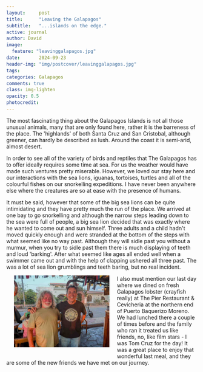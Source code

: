 ```yaml
---
layout:     post
title:      "Leaving the Galapagos"
subtitle:   "...islands on the edge."
active: journal
author: David
image:
  feature: "leavinggalapagos.jpg"
date:       2024-09-23
header-img: "img/postcover/leavinggalapagos.jpg"
tags: 
categories: Galapagos 
comments: true
class: img-lighten 
opacity: 0.5
photocredit:
---
```


The most fascinating thing about the Galapagos Islands is not all those unusual animals, many that are only found here, rather it is the barreness of the place. The 'highlands' of both Santa Cruz and San Cristobal, although greener, can hardly be described as lush. Around the coast it is semi-arid, almost desert. 

In order to see all of the variety of birds and reptiles that The Galapagos has to offer ideally requires some time at sea. For us the weather would have made such ventures pretty miserable. However, we loved our stay here and our interactions with the sea lions, iguanas, tortoises, turtles and all of the colourful fishes on our snorkelling expeditions. I have never been anywhere else where the creatures are so at ease with the presence of humans.

It must be said, however that some of the big sea lions can be quite intimidating and they have pretty much the run of the place. We arrived at one bay to go snorkelling and although the narrow steps leading down to the sea were full of people, a big sea lion decided that was exactly where he wanted to come out and sun himself. Three adults and a child hadn't moved quickly enough and were stranded at the bottom of the steps with what seemed like no way past. Although they will sidle past you without a murmur, when you try to sidle past them there is much displaying of teeth and loud 'barking'. After what seemed like ages all ended well when a swimmer came out and with the help of clapping ushered all three past. The was a lot of sea lion grumblings and teeth baring, but no real incident.

<style>
img {
  float: left;
  margin: 0px 20px 20px 20px;
  width: 50%
}
</style> 
<img src="/img/postbody/thepier.jpg">
I also must mention our last day where we dined on fresh Galapagos lobster (crayfish really) at The Pier Restaurant & Cevicheria at the northern end of Puerto Baquerizo Moreno. We had lunched there a couple of times before and the family who ran it treated us like friends, no, like film stars - I was Tom Cruz for the day! It was a great place to enjoy that wonderful last meal, and they are some of the new friends we have met on our journey.










